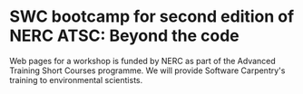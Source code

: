 SWC bootcamp for second edition of NERC ATSC: Beyond the code
============================================================

Web pages for a workshop is funded by NERC as part of the
Advanced Training Short Courses</a> programme. We will 
provide Software Carpentry's training to environmental 
scientists.


